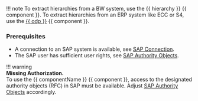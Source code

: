 
!!! note
	To extract hierarchies from a BW system, use the {{ hierarchy }} {{ component }}.
	To extract hierarchies from an ERP system like ECC or S4, use the [{{ odp }}](../odp.md) {{ component }}.
	
### Prerequisites

- A connection to an SAP system is available, see [SAP Connection](../sap-connection/index.md).
- The SAP user has sufficient user rights, see [SAP Authority Objects](../setup-in-sap/sap-authority-objects.md/#bw-hierarchy).


!!! warning  
	**Missing Authorization.**<br>
    To use the {{ componentName }} {{ component }}, access to the designated authority objects (RFC) in SAP must be available.
    Adjust [SAP Authority Objects](site:documentation/setup-in-sap/sap-authority-objects#bw-hierarchy) accordingly.
